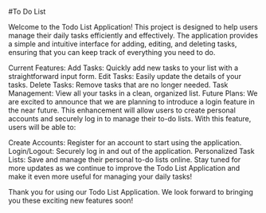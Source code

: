 #To Do List

Welcome to the Todo List Application! This project is designed to help users manage their daily tasks efficiently and effectively. The application provides a simple and intuitive interface for adding, editing, and deleting tasks, ensuring that you can keep track of everything you need to do.

Current Features:
Add Tasks: Quickly add new tasks to your list with a straightforward input form.
Edit Tasks: Easily update the details of your tasks.
Delete Tasks: Remove tasks that are no longer needed.
Task Management: View all your tasks in a clean, organized list.
Future Plans:
We are excited to announce that we are planning to introduce a login feature in the near future. This enhancement will allow users to create personal accounts and securely log in to manage their to-do lists. With this feature, users will be able to:

Create Accounts: Register for an account to start using the application.
Login/Logout: Securely log in and out of the application.
Personalized Task Lists: Save and manage their personal to-do lists online.
Stay tuned for more updates as we continue to improve the Todo List Application and make it even more useful for managing your daily tasks!

Thank you for using our Todo List Application. We look forward to bringing you these exciting new features soon!
